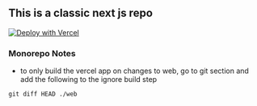 ## This is a classic next js repo

[![Deploy with Vercel](https://vercel.com/button)](https://vercel.com/new/git/external?repository-url=https%3A%2F%2Fgithub.com%2Fsiddharthsharma94%2Fnew-app%2Ftree%2Fmaster%2Fweb)

### Monorepo Notes

- to only build the vercel app on changes to web, go to git section and add the following to the ignore build step

`git diff HEAD ./web `
